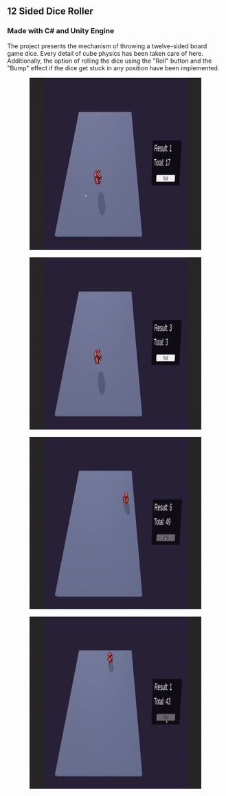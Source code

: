 ## 12 Sided Dice Roller
### Made with C# and Unity Engine

The project presents the mechanism of throwing a twelve-sided board game dice. Every detail of cube physics has been taken care of here. 
Additionally, the option of rolling the dice using the "Roll" button and the "Bump" effect if the dice get stuck in any position have been implemented.

<p align="center">
  <img src="Image/DragAndRoll.gif" width="400" height="400"/>
</p>
<p align="center">
  <img src="Image/DragAndRoll2.gif" width="400" height="400"/>
</p>
<p align="center">
  <img src="Image/Roll.gif" width="400" height="400"/>
</p>
<p align="center">
  <img src="Image/RollAndBump.gif" width="400" height="400"/>
</p>
